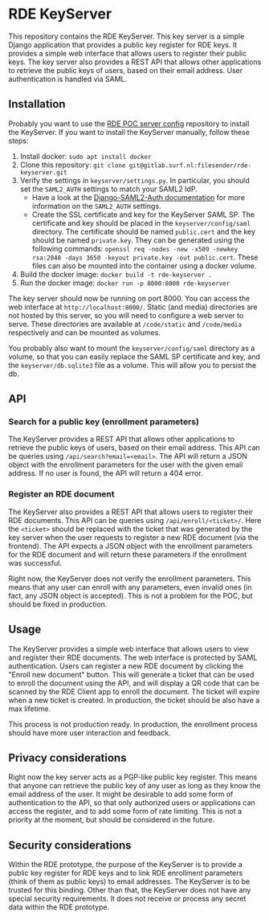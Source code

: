 # RDE KeyServer
This repository contains the RDE KeyServer. This key server is a simple Django application that provides a public key 
register for RDE keys. It provides a simple web interface that allows users to register their public keys. The key
server also provides a REST API that allows other applications to retrieve the public keys of users, based on their 
email address. User authentication is handled via SAML.

## Installation
Probably you want to use the [RDE POC server config](https://gitlab.surf.nl/filesender/rde-poc-server-config) repository
to install the KeyServer. If you want to install the KeyServer manually, follow these steps:

1. Install docker: `sudo apt install docker`
2. Clone this repository: `git clone git@gitlab.surf.nl:filesender/rde-keyserver.git`
3. Verify the settings in `keyserver/settings.py`. In particular, you should set the `SAML2_AUTH` settings to match 
   your SAML2 IdP.
    - Have a look at the [Django-SAML2-Auth documentation](https://djangosaml2.readthedocs.io/contents/setup.html#configuration) 
      for more information on the `SAML2_AUTH` settings.
    - Create the SSL certificate and key for the KeyServer SAML SP. The certificate and key should be placed in the 
      `keyserver/config/saml` directory. The certificate should be named `public.cert` and the key should be named 
      `private.key`. They can be generated using the following commands: 
      `openssl req -nodes -new -x509 -newkey rsa:2048 -days 3650 -keyout private.key -out public.cert`.
      These files can also be mounted into the container using a docker volume.
4. Build the docker image: `docker build -t rde-keyserver .`
5. Run the docker image: `docker run -p 8000:8000 rde-keyserver`

The key server should now be running on port 8000. You can access the web interface at `http://localhost:8000/`. 
Static (and media) directories are not hosted by this server, so you will need to configure a web server to serve. 
These directories are available at `/code/static` and `/code/media` respectively and can be mounted as volumes.

You probably also want to mount the `keyserver/config/saml` directory as a volume, so that you can easily replace the
SAML SP certificate and key, and the `keyserver/db.sqlite3` file as a volume. This will allow you to persist the db.

## API

### Search for a public key (enrollment parameters)
The KeyServer provides a REST API that allows other applications to retrieve the public keys of users, based on their
email address. This API can be queries using `/api/search?email=<email>`. The API will return a JSON object with the 
enrollment parameters for the user with the given email address. If no user is found, the API will return a 404 error.

### Register an RDE document
The KeyServer also provides a REST API that allows users to register their RDE documents. This API can be queries using
`/api/enroll/<ticket>/`. Here the `<ticket>` should be replaced with the ticket that was generated by the key server 
when the user requests to register a new RDE document (via the frontend). The API expects a JSON object with the 
enrollment parameters for the RDE document and will return these parameters if the enrollment was successful.

Right now, the KeyServer does not verify the enrollment parameters. This means that any user can enroll with any 
parameters, even invalid ones (in fact, any JSON object is accepted). This is not a problem for the POC, but should be 
fixed in production.

## Usage
The KeyServer provides a simple web interface that allows users to view and register their RDE documents. The web 
interface is protected by SAML authentication. Users can register a new RDE document by clicking the "Enroll new 
document" button. This will generate a ticket that can be used to enroll the document using the API, and will display
a QR code that can be scanned by the RDE Client app to enroll the document. The ticket will expire when a new ticket is
created. In production, the ticket should be also have a max lifetime.

This process is not production ready. In production, the enrollment process should have more user interaction and
feedback.

## Privacy considerations
Right now the key server acts as a PGP-like public key register. This means that anyone can retrieve the public key of
any user as long as they know the email address of the user. It might be desirable to add some form of authentication
to the API, so that only authorized users or applications can access the register, and to add some form of rate limiting.
This is not a priority at the moment, but should be considered in the future.

## Security considerations
Within the RDE prototype, the purpose of the KeyServer is to provide a public key register for RDE keys and to link 
RDE enrollment parameters (think of them as public keys) to email addresses. The KeyServer is to be trusted for this 
binding. Other than that, the KeyServer does not have any special security requirements. It does not receive or process
any secret data within the RDE prototype.
